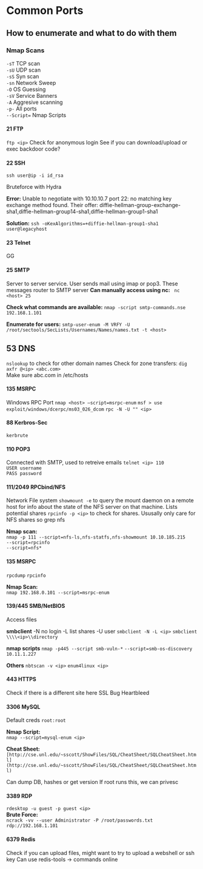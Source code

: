 # Common Ports 
## How to enumerate and what to do with them


### Nmap Scans
`-sT` TCP scan  
`-sU` UDP scan  
`-sS` Syn scan  
`-sn` Network Sweep  
`-O` OS Guessing  
`-sV` Service Banners  
`-A` Aggresive scanning  
`-p-` All ports  
`--Script=` Nmap Scripts  

#### 21 FTP 
`ftp <ip>`
Check for anonymous login
See if you can download/upload or exec backdoor code?  


#### 22 SSH 
`ssh user@ip -i id_rsa`

Bruteforce with Hydra

**Error:** Unable to negotiate with 10.10.10.7 port 22: no matching key exchange method found. Their offer: diffie-hellman-group-exchange-sha1,diffie-hellman-group14-sha1,diffie-hellman-group1-sha1

**Solution:** `ssh -oKexAlgorithms=+diffie-hellman-group1-sha1 user@legacyhost`


#### 23 Telnet
GG


#### 25 SMTP
Server to server service. User sends mail using imap or pop3. These messages router to SMTP server
**Can manually access using nc:** 
` nc <host> 25`

**Check what commands are available:**
`nmap -script smtp-commands.nse 192.168.1.101`

**Enumerate for users:**
`smtp-user-enum -M VRFY -U /root/sectools/SecLists/Usernames/Names/names.txt -t <host>`


## 53 DNS
`nslookup` to check for other domain names
Check for zone transfers: `dig axfr @<ip> <abc.com>`   
Make sure abc.com in /etc/hosts


#### 135 MSRPC
 Windows RPC Port
 `nmap <host> —script=msrpc-enum`
 `msf > use exploit/windows/dcerpc/ms03_026_dcom`
 `rpc -N -U "" <ip>`


#### 88 Kerbros-Sec
`kerbrute`


#### 110 POP3
Connected with SMTP, used to retreive emails
`telnet <ip> 110`  
`USER username`  
`PASS password`

#### 111/2049 RPCbind/NFS
Network File system
`showmount -e` to query the mount daemon on a remote host for info about the state of the NFS server on that machine. Lists potential shares
`rpcinfo -p <ip>` to check for shares. Ususally only care for NFS shares so grep nfs

**Nmap scan:**  
`nmap -p 111 --script=nfs-ls,nfs-statfs,nfs-showmount 10.10.185.215`  
`--script=rpcinfo`  
`--script=nfs*`

#### 135 MSRPC 
`rpcdump`
`rpcinfo`  

**Nmap Scan:**  
`nmap 192.168.0.101 --script=msrpc-enum`


#### 139/445 SMB/NetBIOS
Access files

**smbclient**
-N no login
-L list shares
-U user
`smbclient -N -L <ip>`
`smbclient \\\\<ip>\\directory `

**nmap scripts**
`nmap -p445 --script smb-vuln-*`
`--script=smb-os-discovery 10.11.1.227`

**Others**
`nbtscan -v <ip>`
`enum4linux <ip>`


#### 443 HTTPS
Check if there is a different site here
SSL Bug Heartbleed  


#### 3306 MySQL
Default creds `root:root`  

**Nmap Script:**  
`nmap --script=mysql-enum <ip>`

**Cheat Sheet:**
`[http://cse.unl.edu/~sscott/ShowFiles/SQL/CheatSheet/SQLCheatSheet.html](http://cse.unl.edu/~sscott/ShowFiles/SQL/CheatSheet/SQLCheatSheet.html)`

Can dump DB, hashes or get version
If root runs this, we can privesc 

#### 3389 RDP
`rdesktop -u guest -p guest <ip>`  
**Brute Force:**  
`ncrack -vv --user Administrator -P /root/passwords.txt rdp://192.168.1.101`


#### 6379 Redis 
Check if you can upload files, might want to try to upload a webshell or ssh key
Can use redis-tools → commands online
